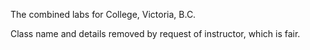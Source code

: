 The combined labs for College, Victoria, B.C.

Class name and details removed by request of instructor, which is fair.
